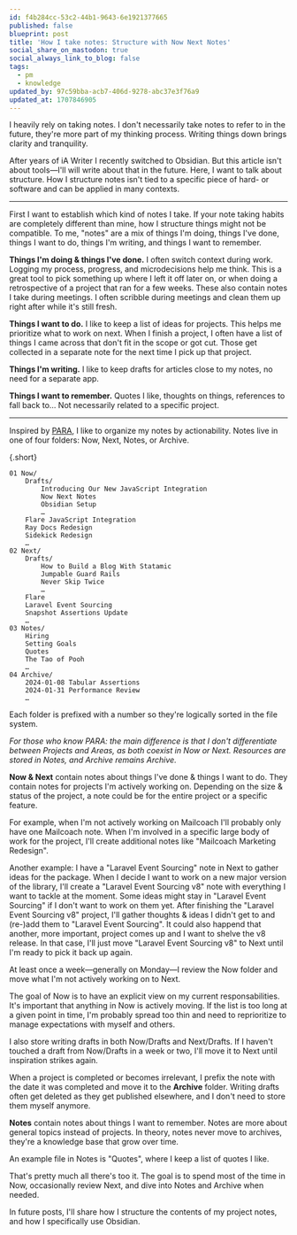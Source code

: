 ```yaml
---
id: f4b284cc-53c2-44b1-9643-6e1921377665
published: false
blueprint: post
title: 'How I take notes: Structure with Now Next Notes'
social_share_on_mastodon: true
social_always_link_to_blog: false
tags:
  - pm
  - knowledge
updated_by: 97c59bba-acb7-406d-9278-abc37e3f76a9
updated_at: 1707846905
---
```

I heavily rely on taking notes. I don't necessarily take notes to refer to in the future, they're more part of my thinking process. Writing things down brings clarity and tranquility.

After years of iA Writer I recently switched to Obsidian. But this article isn't about tools—I'll will write about that in the future. Here, I want to talk about structure. How I structure notes isn't tied to a specific piece of hard- or software and can be applied in many contexts.

<!--more-->

---

First I want to establish which kind of notes I take. If your note taking habits are completely different than mine, how I structure things might not be compatible. To me, "notes" are a mix of things I'm doing, things I've done, things I want to do, things I'm writing, and things I want to remember.

**Things I'm doing & things I've done.** I often switch context during work. Logging my process, progress, and microdecisions help me think. This is a great tool to pick something up where I left it off later on, or when doing a retrospective of a project that ran for a few weeks. These also contain notes I take during meetings. I often scribble during meetings and clean them up right after while it's still fresh.

**Things I want to do.** I like to keep a list of ideas for projects. This helps me prioritize what to work on next. When I finish a project, I often have a list of things I came across that don't fit in the scope or got cut. Those get collected in a separate note for the next time I pick up that project.

**Things I'm writing.** I like to keep drafts for articles close to my notes, no need for a separate app.

**Things I want to remember.** Quotes I like, thoughts on things, references to fall back to… Not necessarily related to a specific project.

---

Inspired by [PARA](https://fortelabs.com/blog/para/), I like to organize my notes by actionability. Notes live in one of four folders: Now, Next, Notes, or Archive.

{.short}
```
01 Now/
    Drafts/
	    Introducing Our New JavaScript Integration
        Now Next Notes
        Obsidian Setup
        …
    Flare JavaScript Integration
    Ray Docs Redesign
    Sidekick Redesign
    …
02 Next/
    Drafts/
	    How to Build a Blog With Statamic
	    Jumpable Guard Rails
	    Never Skip Twice
	    …
    Flare
    Laravel Event Sourcing 
	Snapshot Assertions Update
	…
03 Notes/
	Hiring
	Setting Goals
	Quotes
	The Tao of Pooh
	…
04 Archive/
	2024-01-08 Tabular Assertions
	2024-01-31 Performance Review
	…
```

Each folder is prefixed with a number so they're logically sorted in the file system.

*For those who know PARA: the main difference is that I don't differentiate between Projects and Areas, as both coexist in Now or Next. Resources are stored in Notes, and Archive remains Archive.*

**Now & Next** contain notes about things I've done & things I want to do. They contain notes for projects I'm actively working on. Depending on the size & status of the project, a note could be for the entire project or a specific feature.

For example, when I'm not actively working on Mailcoach I'll probably only have one Mailcoach note. When I'm involved in a specific large body of work for the project, I'll create additional notes like "Mailcoach Marketing Redesign".

Another example: I have a "Laravel Event Sourcing" note in Next to gather ideas for the package. When I decide I want to work on a new major version of the library, I'll create a "Laravel Event Sourcing v8" note with everything I want to tackle at the moment. Some ideas might stay in "Laravel Event Sourcing" if I don't want to work on them yet. After finishing the "Laravel Event Sourcing v8" project, I'll gather thoughts & ideas I didn't get to and (re-)add them to "Laravel Event Sourcing". It could also happend that another, more important, project comes up and I want to shelve the v8 release. In that case, I'll just move "Laravel Event Sourcing v8" to Next until I'm ready to pick it back up again.

At least once a week—generally on Monday—I review the Now folder and move what I'm not actively working on to Next.

The goal of Now is to have an explicit view on my current responsabilities. It's important that anything in Now is actively moving. If the list is too long at a given point in time, I'm probably spread too thin and need to reprioritize to manage expectations with myself and others.

I also store writing drafts in both Now/Drafts and Next/Drafts. If I haven't touched a draft from Now/Drafts in a week or two, I'll move it to Next until inspiration strikes again.

When a project is completed or becomes irrelevant, I prefix the note with the date it was completed and move it to the **Archive** folder. Writing drafts often get deleted as they get published elsewhere, and I don't need to store them myself anymore.

**Notes** contain notes about things I want to remember. Notes are more about general topics instead of projects. In theory, notes never move to archives, they're a knowledge base that grow over time.

An example file in Notes is "Quotes", where I keep a list of quotes I like.

That's pretty much all there's too it. The goal is to spend most of the time in Now, occasionally review Next, and dive into Notes and Archive when needed.

In future posts, I'll share how I structure the contents of my project notes, and how I specifically use Obsidian.